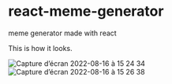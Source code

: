 # react-meme-generator
meme generator made with react

This is how it looks. 

![Capture d’écran 2022-08-16 à 15 24 34](https://user-images.githubusercontent.com/92720413/184891065-f2434f8b-b547-4844-9e19-6a05a7871013.png)
![Capture d’écran 2022-08-16 à 15 26 38](https://user-images.githubusercontent.com/92720413/184891077-013b278e-bd3e-47ff-a34e-f99afa21762d.png)

